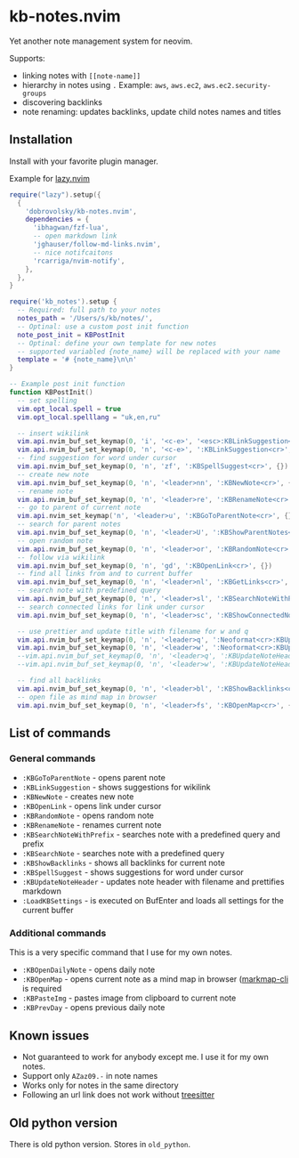 # kb-notes.nvim

Yet another note management system for neovim.

Supports:

- linking notes with `[[note-name]]`
- hierarchy in notes using `.` Example: `aws`, `aws.ec2`, `aws.ec2.security-groups`
- discovering backlinks
- note renaming: updates backlinks, update child notes names and titles

## Installation

Install with your favorite plugin manager.

Example for [lazy.nvim](https//github.com/folke/lazy.nvim)

```lua
require("lazy").setup({
  { 
    'dobrovolsky/kb-notes.nvim',
    dependencies = {
      'ibhagwan/fzf-lua',
      -- open markdown link
      'jghauser/follow-md-links.nvim',
      -- nice notifcaitons
      'rcarriga/nvim-notify',
    },
  },
}

require('kb_notes').setup {
  -- Required: full path to your notes
  notes_path = '/Users/s/kb/notes/',
  -- Optinal: use a custom post init function
  note_post_init = KBPostInit
  -- Optinal: define your own template for new notes
  -- supported variabled {note_name} will be replaced with your name
  template = '# {note_name}\n\n'
}

-- Example post init function
function KBPostInit()
  -- set spelling
  vim.opt_local.spell = true
  vim.opt_local.spelllang = "uk,en,ru"

  -- insert wikilink
  vim.api.nvim_buf_set_keymap(0, 'i', '<c-e>', '<esc>:KBLinkSuggestion<cr>', {})
  vim.api.nvim_buf_set_keymap(0, 'n', '<c-e>', ':KBLinkSuggestion<cr>', {})
  -- find suggestion for word under cursor
  vim.api.nvim_buf_set_keymap(0, 'n', 'zf', ':KBSpellSuggest<cr>', {})
  -- create new note
  vim.api.nvim_buf_set_keymap(0, 'n', '<leader>nn', ':KBNewNote<cr>', {})
  -- rename note
  vim.api.nvim_buf_set_keymap(0, 'n', '<leader>re', ':KBRenameNote<cr>', {})
  -- go to parent of current note
  vim.api.nvim_set_keymap('n', '<leader>u', ':KBGoToParentNote<cr>', {})
  -- search for parent notes
  vim.api.nvim_buf_set_keymap(0, 'n', '<leader>U', ':KBShowParentNotes<cr>', {})
  -- open random note
  vim.api.nvim_buf_set_keymap(0, 'n', '<leader>or', ':KBRandomNote<cr>', {})
  -- follow via wikilink
  vim.api.nvim_buf_set_keymap(0, 'n', 'gd', ':KBOpenLink<cr>', {})
  -- find all links from and to current buffer
  vim.api.nvim_buf_set_keymap(0, 'n', '<leader>nl', ':KBGetLinks<cr>', {})
  -- search note with predefined query
  vim.api.nvim_buf_set_keymap(0, 'n', '<leader>sl', ':KBSearchNoteWithPrefix<cr>', {})
  -- search connected links for link under cursor
  vim.api.nvim_buf_set_keymap(0, 'n', '<leader>sc', ':KBShowConnectedNotesForLink<cr>', {})

  -- use prettier and update title with filename for w and q
  vim.api.nvim_buf_set_keymap(0, 'n', '<leader>q', ':Neoformat<cr>:KBUpdateNoteHeader<cr>:wq<cr>', {})
  vim.api.nvim_buf_set_keymap(0, 'n', '<leader>w', ':Neoformat<cr>:KBUpdateNoteHeader<cr>:w<cr>', {})
  --vim.api.nvim_buf_set_keymap(0, 'n', '<leader>q', ':KBUpdateNoteHeader()<cr>:wq<cr>', {})
  --vim.api.nvim_buf_set_keymap(0, 'n', '<leader>w', ':KBUpdateNoteHeader()<cr>:w<cr>', {})

  -- find all backlinks
  vim.api.nvim_buf_set_keymap(0, 'n', '<leader>bl', ':KBShowBacklinks<cr>', {})
  -- open file as mind map in browser
  vim.api.nvim_buf_set_keymap(0, 'n', '<leader>fs', ':KBOpenMap<cr>', {})
```

## List of commands

### General commands

- `:KBGoToParentNote` - opens parent note
- `:KBLinkSuggestion` - shows suggestions for wikilink
- `:KBNewNote` - creates new note
- `:KBOpenLink` - opens link under cursor
- `:KBRandomNote` - opens random note
- `:KBRenameNote` - renames current note
- `:KBSearchNoteWithPrefix` - searches note with a predefined query and prefix
- `:KBSearchNote` - searches note with a predefined query
- `:KBShowBacklinks` - shows all backlinks for current note
- `:KBSpellSuggest` - shows suggestions for word under cursor
- `:KBUpdateNoteHeader` - updates note header with filename and prettifies markdown
- `:LoadKBSettings` - is executed on BufEnter and loads all settings for the current buffer

### Additional commands

This is a very specific command that I use for my own notes.

- `:KBOpenDailyNote` - opens daily note
- `:KBOpenMap` - opens current note as a mind map in browser ([markmap-cli](https://github.com/markmap/markmap) is required
- `:KBPasteImg` - pastes image from clipboard to current note
- `:KBPrevDay` - opens previous daily note

## Known issues

- Not guaranteed to work for anybody except me. I use it for my own notes.
- Support only `AZaz09.-` in note names
- Works only for notes in the same directory
- Following an url link does not work without [treesitter](https://github.com/nvim-treesitter/nvim-treesitter)

## Old python version

There is old python version. Stores in `old_python`.

